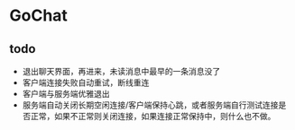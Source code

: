 # GoChat

## todo

* 退出聊天界面，再进来，未读消息中最早的一条消息没了
* 客户端连接失败自动重试，断线重连
* 客户端与服务端优雅退出
* 服务端自动关闭长期空闲连接/客户端保持心跳，或者服务端自行测试连接是否正常，如果不正常则关闭连接，如果连接正常保持中，则什么也不做。